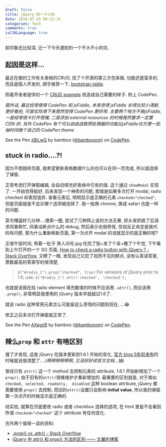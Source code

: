 ```yaml
---
draft: false
title: jQuery 的一个小坑
date: 2016-07-25 00:12:31
categories: Tech
comments: true
isCJKLanguage: true
---
```


趁印象还比较深, 记一下今天遇到的一个不大不小的坑.

## 起因是这样...

最近在做的工作有关表格的CRUD, 找了个开源的第三方包来做, 功能还是蛮多的,
 而且是国人开发的, 顺手推荐一下,  [bootstrap-table](https://github.com/wenzhixin/bootstrap-table/).

 照着开发者提供的一个 [CRUD example](https://github.com/wenzhixin/bootstrap-table-examples/tree/master/crud) 改造成自己需要的样子. 附上 CodePen.

 *题外话, 最近经常使用 CodePen 和 jsFiddle,
   本来觉得 jsFiddle 长得比较小清新, 更好看些, 可是实际用下来竟然觉得 CodePen 更好用. 主要两个地方不爽jsFiddle, 一是经常很卡打开很慢, 二是添加 external resources 的时候竟然要求一定要 CDN 的. 另外 CodePen 有个可以自由选取预处理器的功能比jsFiddle也方便一些. 抽时间做个自己的 CodePen theme*


 <p data-height="606" data-theme-id="0" data-slug-hash="zBjLwQ" data-default-tab="js,result" data-user="bambooom" data-embed-version="2" class="codepen">See the Pen <a href="http://codepen.io/bambooom/pen/zBjLwQ/">zBjLwQ</a> by bamboo (<a href="http://codepen.io/bambooom">@bambooom</a>) on <a href="http://codepen.io">CodePen</a>.</p>
<script async src="//assets.codepen.io/assets/embed/ei.js"></script>


## stuck in radio....?!

因为不想跳转页面, 就希望更新表格数据什么的也可以在同一页完成, 所以就选择了弹窗.

正常考虑打开弹窗编辑, 会自动填充好表格中已有的值. 这个通过 `showModal` 实现了.
 一开始觉得挺好, 后来发现一个神奇的问题, 那就是如果多次打开 modal, radio checked 却表现诡异.
 查看元素后, 明明显示是正确的元素 `checked="checked"`, 但是页面就是不显示哪个选项被选择了. 我一般用 chrome, 换成 safari 也是一样的问题.

 菜鸟懵逼好几分钟....搜索一圈, 尝试了几种网上说的方法无果, 抓头发抓疯了后请求同事帮忙, 同事设断点什么的 debug, 然后表示也很奇怪, 但说反正肯定是我代码有问题.
 那为什么重新刷新页面, 第一次点开 modal 的话就显示的是正确的呢?

 正值午饭时间, 带着一肚子 黑人问号.jpg 吃完了饭+发了个呆+睡了个午觉, 下午看到上午打开的一个 SO 页面, [How to check a radio button with jQuery ? - Stack Overflow](http://stackoverflow.com/questions/5665915/how-to-check-a-radio-button-with-jquery), 又瞟了一眼, 发现自己又犯了视而不见的醉点, 没有认真读答案, 票数最高的答案写的很清楚,

 > `$("#radio_1").prop("checked", true)`
For versions of jQuery prior to 1.6, use:
`$("#radio_1").attr('checked', 'checked');`

也就是说我在给 radio element 填充数值的时候不应该用 `.attr()`, 而应该用 `.prop()`, 非常明显我使用的 jQuery 版本早就超过1.6了.

就说 radio 这种常用元素怎么可能留这么奇怪的问题到现在.....😂

修正之后多次打开弹窗就正常了.

<p data-height="604" data-theme-id="0" data-slug-hash="AXagzB" data-default-tab="js,result" data-user="bambooom" data-embed-version="2" class="codepen">See the Pen <a href="http://codepen.io/bambooom/pen/AXagzB/">AXagzB</a> by bamboo (<a href="http://codepen.io/bambooom">@bambooom</a>) on <a href="http://codepen.io">CodePen</a>.</p>
<script async src="//assets.codepen.io/assets/embed/ei.js"></script>

## 辣么`prop` 和 `attr` 有啥区别

搜了才发现, 这是 jQuery 在版本更新到1.6.1 开始的变化, [官方 blog 5年前发布](http://blog.jquery.com/2011/05/12/jquery-1-6-1-released/)的时候就说很清楚了....(*啊啊啊啊啊啊, 又没好好读官方文档...抽*)

曾经只有 `attr()` 这一个 method 去控制元素的 attribute, 1.6.1 开始新增加了一个 `prop()`, 由于旧有的`attr()`很难维护才重新增加的.
最重要的区别就是, 对于类似`checked, selected, readonly,  disabled` 这种 boolean attribute, jQuery 都需要使用 `prop()` 去控制, 而旧的`attr()`设置只会影响 **initial value**, 所以我的弹窗第一次点开的时候显示是正确的.

经实验, 就算在页面更改 radio 或者 checkbox 选择的选项, 在 html 里是不会看到所谓 `checked="checked"` 这个 attribute 有任何变化.

另外两个值得一读的资料:

* [ .prop() vs .attr() - Stack Overflow](http://stackoverflow.com/questions/5874652/prop-vs-attr)
* [jQuery 中 attr() 和 prop() 方法的区别 —— 文翼的博客](http://wenzhixin.net.cn/2013/05/24/jquery_attr_prop)
